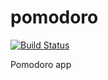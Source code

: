 # pomodoro
[![Build Status](https://semaphoreci.com/api/v1/abelmokadem/pomodoro/branches/master/badge.svg)](https://semaphoreci.com/abelmokadem/pomodoro)

Pomodoro app
